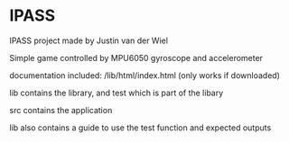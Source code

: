 # IPASS

IPASS project made by Justin van der Wiel


Simple game controlled by MPU6050 gyroscope and accelerometer


documentation included: /lib/html/index.html (only works if downloaded)

lib contains the library, and test which is part of the libary

src contains the application

lib also contains a guide to use the test function and expected outputs
